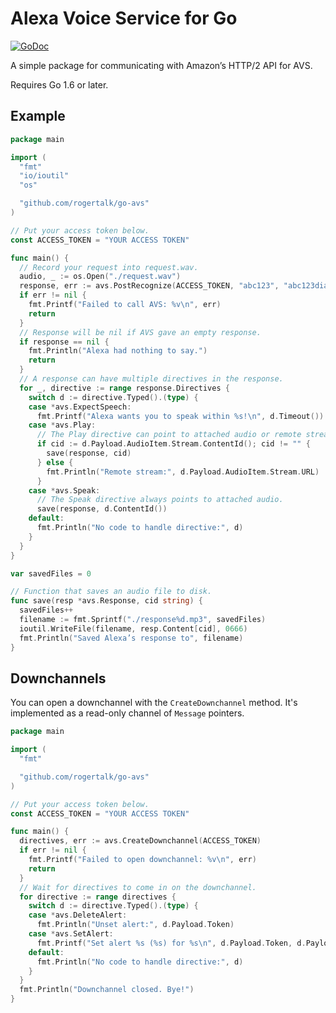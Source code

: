 Alexa Voice Service for Go
==========================

[![GoDoc](https://godoc.org/github.com/rogertalk/go-avs?status.svg)](https://godoc.org/github.com/rogertalk/go-avs)

A simple package for communicating with Amazon’s HTTP/2 API for AVS.

Requires Go 1.6 or later.


Example
-------

```go
package main

import (
  "fmt"
  "io/ioutil"
  "os"

  "github.com/rogertalk/go-avs"
)

// Put your access token below.
const ACCESS_TOKEN = "YOUR ACCESS TOKEN"

func main() {
  // Record your request into request.wav.
  audio, _ := os.Open("./request.wav")
  response, err := avs.PostRecognize(ACCESS_TOKEN, "abc123", "abc123dialog", audio)
  if err != nil {
    fmt.Printf("Failed to call AVS: %v\n", err)
    return
  }
  // Response will be nil if AVS gave an empty response.
  if response == nil {
    fmt.Println("Alexa had nothing to say.")
    return
  }
  // A response can have multiple directives in the response.
  for _, directive := range response.Directives {
    switch d := directive.Typed().(type) {
    case *avs.ExpectSpeech:
      fmt.Printf("Alexa wants you to speak within %s!\n", d.Timeout())
    case *avs.Play:
      // The Play directive can point to attached audio or remote streams.
      if cid := d.Payload.AudioItem.Stream.ContentId(); cid != "" {
        save(response, cid)
      } else {
        fmt.Println("Remote stream:", d.Payload.AudioItem.Stream.URL)
      }
    case *avs.Speak:
      // The Speak directive always points to attached audio.
      save(response, d.ContentId())
    default:
      fmt.Println("No code to handle directive:", d)
    }
  }
}

var savedFiles = 0

// Function that saves an audio file to disk.
func save(resp *avs.Response, cid string) {
  savedFiles++
  filename := fmt.Sprintf("./response%d.mp3", savedFiles)
  ioutil.WriteFile(filename, resp.Content[cid], 0666)
  fmt.Println("Saved Alexa’s response to", filename)
}
```


Downchannels
------------

You can open a downchannel with the `CreateDownchannel` method. It's implemented
as a read-only channel of `Message` pointers.

```go
package main

import (
  "fmt"

  "github.com/rogertalk/go-avs"
)

// Put your access token below.
const ACCESS_TOKEN = "YOUR ACCESS TOKEN"

func main() {
  directives, err := avs.CreateDownchannel(ACCESS_TOKEN)
  if err != nil {
    fmt.Printf("Failed to open downchannel: %v\n", err)
    return
  }
  // Wait for directives to come in on the downchannel.
  for directive := range directives {
    switch d := directive.Typed().(type) {
    case *avs.DeleteAlert:
      fmt.Println("Unset alert:", d.Payload.Token)
    case *avs.SetAlert:
      fmt.Printf("Set alert %s (%s) for %s\n", d.Payload.Token, d.Payload.Type, d.Payload.ScheduledTime)
    default:
      fmt.Println("No code to handle directive:", d)
    }
  }
  fmt.Println("Downchannel closed. Bye!")
}
```
